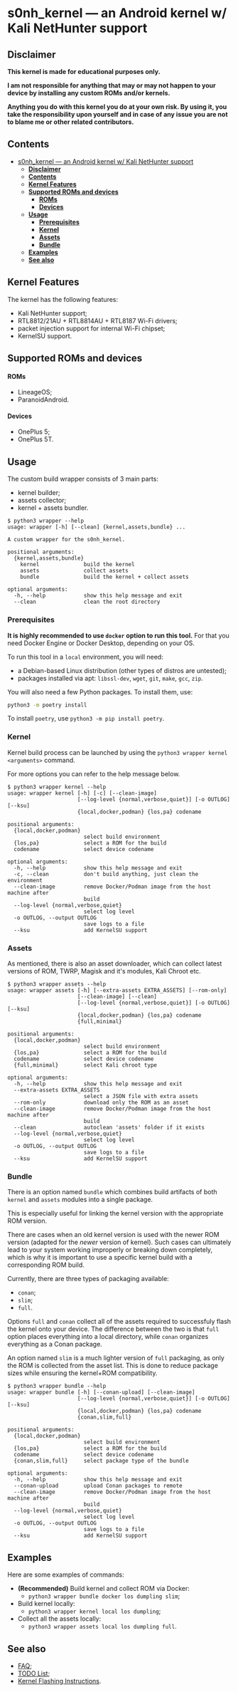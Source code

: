 # s0nh_kernel — an Android kernel w/ Kali NetHunter support

## **Disclaimer**

**This kernel is made for educational purposes only.**

**I am not responsible for anything that may or may not happen to your device by installing any custom ROMs and/or kernels.**

**Anything you do with this kernel you do at your own risk. By using it, you take the responsibility upon yourself and in case of any issue you are not to blame me or other related contributors.**

## **Contents**

- [s0nh\_kernel — an Android kernel w/ Kali NetHunter support](#s0nh_kernel--an-android-kernel-w-kali-nethunter-support)
  - [**Disclaimer**](#disclaimer)
  - [**Contents**](#contents)
  - [**Kernel Features**](#kernel-features)
  - [**Supported ROMs and devices**](#supported-roms-and-devices)
      - [**ROMs**](#roms)
      - [**Devices**](#devices)
  - [**Usage**](#usage)
    - [**Prerequisites**](#prerequisites)
    - [**Kernel**](#kernel)
    - [**Assets**](#assets)
    - [**Bundle**](#bundle)
  - [**Examples**](#examples)
  - [**See also**](#see-also)

## **Kernel Features**

The kernel has the following features:

- Kali NetHunter support;
- RTL8812/21AU + RTL8814AU + RTL8187 Wi-Fi drivers;
- packet injection support for internal Wi-Fi chipset;
- KernelSU support.

## **Supported ROMs and devices**

#### **ROMs**

- LineageOS;
- ParanoidAndroid.

#### **Devices**

- OnePlus 5;
- OnePlus 5T.

## **Usage**

The custom build wrapper consists of 3 main parts:

- kernel builder;
- assets collector;
- kernel + assets bundler.

```help
$ python3 wrapper --help
usage: wrapper [-h] [--clean] {kernel,assets,bundle} ...

A custom wrapper for the s0nh_kernel.

positional arguments:
  {kernel,assets,bundle}
    kernel              build the kernel
    assets              collect assets
    bundle              build the kernel + collect assets

optional arguments:
  -h, --help            show this help message and exit
  --clean               clean the root directory
```

### **Prerequisites**

**It is highly recommended to use `docker` option to run this tool.** For that you need Docker Engine or Docker Desktop, depending on your OS.

To run this tool in a `local` environment, you will need:

- a Debian-based Linux distribution (other types of distros are untested);
- packages installed via apt: `libssl-dev`, `wget`, `git`, `make`, `gcc`, `zip`.

You will also need a few Python packages. To install them, use:

```sh
python3 -m poetry install
```

To install `poetry`, use `python3 -m pip install poetry`.

### **Kernel**

Kernel build process can be launched by using the `python3 wrapper kernel <arguments>` command.

For more options you can refer to the help message below.

```help
$ python3 wrapper kernel --help
usage: wrapper kernel [-h] [-c] [--clean-image]
                      [--log-level {normal,verbose,quiet}] [-o OUTLOG] [--ksu]
                      {local,docker,podman} {los,pa} codename

positional arguments:
  {local,docker,podman}
                        select build environment
  {los,pa}              select a ROM for the build
  codename              select device codename

optional arguments:
  -h, --help            show this help message and exit
  -c, --clean           don't build anything, just clean the environment
  --clean-image         remove Docker/Podman image from the host machine after
                        build
  --log-level {normal,verbose,quiet}
                        select log level
  -o OUTLOG, --output OUTLOG
                        save logs to a file
  --ksu                 add KernelSU support
```

### **Assets**

As mentioned, there is also an asset downloader, which can collect latest versions of ROM, TWRP, Magisk and it's modules, Kali Chroot etc.

```help
$ python3 wrapper assets --help
usage: wrapper assets [-h] [--extra-assets EXTRA_ASSETS] [--rom-only]
                      [--clean-image] [--clean]
                      [--log-level {normal,verbose,quiet}] [-o OUTLOG] [--ksu]
                      {local,docker,podman} {los,pa} codename
                      {full,minimal}

positional arguments:
  {local,docker,podman}
                        select build environment
  {los,pa}              select a ROM for the build
  codename              select device codename
  {full,minimal}        select Kali chroot type

optional arguments:
  -h, --help            show this help message and exit
  --extra-assets EXTRA_ASSETS
                        select a JSON file with extra assets
  --rom-only            download only the ROM as an asset
  --clean-image         remove Docker/Podman image from the host machine after
                        build
  --clean               autoclean 'assets' folder if it exists
  --log-level {normal,verbose,quiet}
                        select log level
  -o OUTLOG, --output OUTLOG
                        save logs to a file
  --ksu                 add KernelSU support
```

### **Bundle**

There is an option named `bundle` which combines build artifacts of both `kernel` and `assets` modules into a single package.

This is especially useful for linking the kernel version with the appropriate ROM version.

There are cases when an old kernel version is used with the newer ROM version (adapted for the *newer* version of kernel). Such cases can ultimately lead to your system working improperly or breaking down completely, which is why it is important to use a specific kernel build with a corresponding ROM build.

Currently, there are three types of packaging available:

- `conan`;
- `slim`;
- `full`.

Options `full` and `conan` collect all of the assets required to successfuly flash the kernel onto your device. The difference between the two is that `full` option places everything into a local directory, while `conan` organizes everything as a Conan package.

An option named `slim` is a much lighter version of `full` packaging, as only the ROM is collected from the asset list. This is done to reduce package sizes while ensuring the kernel+ROM compatibility.

```help
$ python3 wrapper bundle --help
usage: wrapper bundle [-h] [--conan-upload] [--clean-image]
                      [--log-level {normal,verbose,quiet}] [-o OUTLOG] [--ksu]
                      {local,docker,podman} {los,pa} codename
                      {conan,slim,full}

positional arguments:
  {local,docker,podman}
                        select build environment
  {los,pa}              select a ROM for the build
  codename              select device codename
  {conan,slim,full}     select package type of the bundle

optional arguments:
  -h, --help            show this help message and exit
  --conan-upload        upload Conan packages to remote
  --clean-image         remove Docker/Podman image from the host machine after
                        build
  --log-level {normal,verbose,quiet}
                        select log level
  -o OUTLOG, --output OUTLOG
                        save logs to a file
  --ksu                 add KernelSU support
```

## **Examples**

Here are some examples of commands:

- **(Recommended)** Build kernel and collect ROM via Docker:
  - `python3 wrapper bundle docker los dumpling slim`;
- Build kernel locally:
  - `python3 wrapper kernel local los dumpling`;
- Collect all the assets locally:
  - `python3 wrapper assets local los dumpling full`.

## **See also**

- [FAQ](docs/FAQ.md);
- [TODO List](docs/TODO.md);
- [Kernel Flashing Instructions](docs/FLASHING.md).
